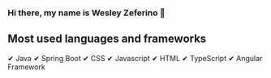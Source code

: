 ### Hi there, my name is Wesley Zeferino 👋

## Most used languages and frameworks
✔ Java
✔ Spring Boot
✔ CSS
✔ Javascript
✔ HTML
✔ TypeScript
✔ Angular Framework

<!--<div align="center">
  <a href="https://github.com/WesleyZeferino">
  <img height="180em" src="https://github-readme-stats.vercel.app/api?username=WesleyZeferino&show_icons=true&theme=dracula&include_all_commits=true&count_private=true"/>
  <img height="180em" src="https://github-readme-stats.vercel.app/api/top-langs/?username=WesleyZeferino&layout=compact&langs_count=7&theme=dracula"/>
</div>-->

<!--
**WesleyZeferino/WesleyZeferino** is a ✨ _special_ ✨ repository because its `README.md` (this file) appears on your GitHub profile.

Here are some ideas to get you started:

- 🔭 I’m currently working on ...
- 🌱 I’m currently learning ...
- 👯 I’m looking to collaborate on ...
- 🤔 I’m looking for help with ...
- 💬 Ask me about ...
- 📫 How to reach me: ...
- 😄 Pronouns: ...
- ⚡ Fun fact: ...
-->
